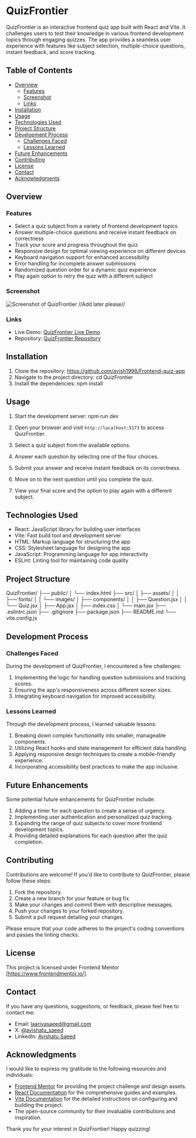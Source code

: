 # QuizFrontier

QuizFrontier is an interactive frontend quiz app built with React and Vite. It challenges users to test their knowledge in various frontend development topics through engaging quizzes. The app provides a seamless user experience with features like subject selection, multiple-choice questions, instant feedback, and score tracking.

## Table of Contents

- [Overview](#overview)
  - [Features](#features)
  - [Screenshot](#screenshot)
  - [Links](#links)
- [Installation](#installation)
- [Usage](#usage)
- [Technologies Used](#technologies-used)
- [Project Structure](#project-structure)
- [Development Process](#development-process)
  - [Challenges Faced](#challenges-faced)
  - [Lessons Learned](#lessons-learned)
- [Future Enhancements](#future-enhancements)
- [Contributing](#contributing)
- [License](#license)
- [Contact](#contact)
- [Acknowledgments](#acknowledgments)

## Overview

### Features

- Select a quiz subject from a variety of frontend development topics
- Answer multiple-choice questions and receive instant feedback on correctness
- Track your score and progress throughout the quiz
- Responsive design for optimal viewing experience on different devices
- Keyboard navigation support for enhanced accessibility
- Error handling for incomplete answer submissions
- Randomized question order for a dynamic quiz experience
- Play again option to retry the quiz with a different subject

### Screenshot

![Screenshot of QuizFrontier](./screenshot.jpg) //Add later please//

### Links

- Live Demo: [QuizFrontier Live Demo](https://quizfrontier-by-ayisha.vercel.app/)
- Repository: [QuizFrontier Repository](https://github.com/ayish1998/Frontend-quiz-app)

## Installation

1. Clone the repository:
https://github.com/ayish1998/Frontend-quiz-app
2. Navigate to the project directory:
cd QuizFrontier
3. Install the dependencies:
npm install
## Usage
1. Start the development server:
npm run dev
2. Open your browser and visit `http://localhost:5173` to access QuizFrontier.

3. Select a quiz subject from the available options.

4. Answer each question by selecting one of the four choices.

5. Submit your answer and receive instant feedback on its correctness.

6. Move on to the next question until you complete the quiz.

7. View your final score and the option to play again with a different subject.

## Technologies Used

- React: JavaScript library for building user interfaces
- Vite: Fast build tool and development server
- HTML: Markup language for structuring the app
- CSS: Stylesheet language for designing the app
- JavaScript: Programming language for app interactivity
- ESLint: Linting tool for maintaining code quality

## Project Structure
QuizFrontier/
├── public/
│   └── index.html
├── src/
│   ├── assets/
│   │   ├── fonts/
│   │   └── images/
│   ├── components/
│   │   ├── Question.jsx
│   │   └── Quiz.jsx
│   ├── App.jsx
│   ├── index.css
│   └── main.jsx
├── .eslintrc.json
├── .gitignore
├── package.json
├── README.md
└── vite.config.js
## Development Process

### Challenges Faced

During the development of QuizFrontier, I encountered a few challenges:

1. Implementing the logic for handling question submissions and tracking scores.
2. Ensuring the app's responsiveness across different screen sizes.
3. Integrating keyboard navigation for improved accessibility.

### Lessons Learned

Through the development process, I learned valuable lessons:

1. Breaking down complex functionality into smaller, manageable components.
2. Utilizing React hooks and state management for efficient data handling.
3. Applying responsive design techniques to create a mobile-friendly experience.
4. Incorporating accessibility best practices to make the app inclusive.

## Future Enhancements

Some potential future enhancements for QuizFrontier include:

1. Adding a timer for each question to create a sense of urgency.
2. Implementing user authentication and personalized quiz tracking.
3. Expanding the range of quiz subjects to cover more frontend development topics.
4. Providing detailed explanations for each question after the quiz completion.

## Contributing

Contributions are welcome! If you'd like to contribute to QuizFrontier, please follow these steps:

1. Fork the repository.
2. Create a new branch for your feature or bug fix.
3. Make your changes and commit them with descriptive messages.
4. Push your changes to your forked repository.
5. Submit a pull request detailing your changes.

Please ensure that your code adheres to the project's coding conventions and passes the linting checks.

## License

This project is licensed under Frontend Mentor [https://www.frontendmentor.io/].

## Contact

If you have any questions, suggestions, or feedback, please feel free to contact me:

- Email: laariyasaeed@gmail.com
- X: [@ayishatu_saeed](https://x.com/ayishatu_saeed)
- LinkedIn: [Ayishatu Saeed](https://www.linkedin.com/in/ayishatu-saeed-6b942a200/)

## Acknowledgments

I would like to express my gratitude to the following resources and individuals:

- [Frontend Mentor](https://www.frontendmentor.io/) for providing the project challenge and design assets.
- [React Documentation](https://reactjs.org/) for the comprehensive guides and examples.
- [Vite Documentation](https://vitejs.dev/) for the detailed instructions on configuring and building the project.
- The open-source community for their invaluable contributions and inspiration.

Thank you for your interest in QuizFrontier! Happy quizzing!